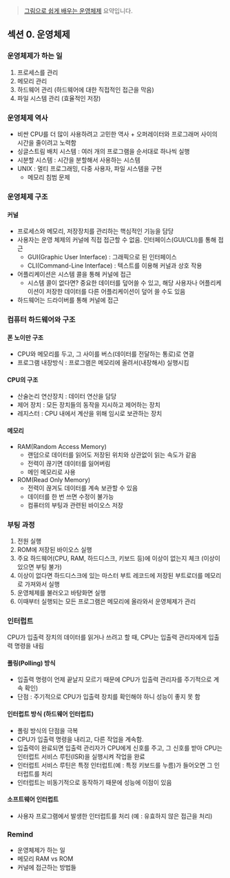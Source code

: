 > [그림으로 쉽게 배우는 운영체제](https://www.inflearn.com/course/%EB%B9%84%EC%A0%84%EA%B3%B5%EC%9E%90-%EC%9A%B4%EC%98%81%EC%B2%B4%EC%A0%9C/dashboard) 요약입니다.

## 섹션 0. 운영체제 
### 운영체제가 하는 일
1. 프로세스를 관리
2. 메모리 관리
3. 하드웨어 관리 (하드웨어에 대한 직접적인 접근을 막음)
4. 파일 시스템 관리 (효율적인 저장)

### 운영체제 역사
- 비싼 CPU를 더 많이 사용하려고 고민한 역사 + 오퍼레이터와 프로그래머 사이의 시간을 줄이려고 노력함
- 싱글스트림 배치 시스템 : 여러 개의 프로그램을 순서대로 하나씩 실행
- 시분할 시스템 : 시간을 분할해서 사용하는 시스템
- UNIX : 멀티 프로그래밍, 다중 사용자, 파일 시스템을 구현
  - 메모리 침범 문제

### 운영체제 구조
#### 커널
- 프로세스와 메모리, 저장장치를 관리하는 핵심적인 기능을 담당
- 사용자는 운영 체제의 커널에 직접 접근할 수 없음. 인터페이스(GUI/CLI)를 통해 접근
  - GUI(Graphic User Interface) : 그래픽으로 된 인터페이스
  - CLI(Command-Line Interface) : 텍스트를 이용해 커널과 상호 작용
- 어플리케이션은 시스템 콜을 통해 커널에 접근
  - 시스템 콜이 없다면? 중요한 데이터를 덮어쓸 수 있고, 해당 사용자나 어플리케이션이 저장한 데이터를 다른 어플리케이션이 덮어 쓸 수도 있음
- 하드웨어는 드라이버를 통해 커널에 접근

### 컴퓨터 하드웨어와 구조
#### 폰 노이만 구조
- CPU와 메모리를 두고, 그 사이를 버스(데이터를 전달하는 통로)로 연결
- 프로그램 내장방식 : 프로그램은 메모리에 올려서(내장해서) 실행시킴

#### CPU의 구조
- 산술논리 연산장치 : 데이터 연산을 담당
- 제어 장치 : 모든 장치들의 동작을 지시하고 제어하는 장치
- 레지스터 : CPU 내에서 계산을 위해 임시로 보관하는 장치

#### 메모리
- RAM(Random Access Memory)
  - 랜덤으로 데이터를 읽어도 저장된 위치와 상관없이 읽는 속도가 같음
  - 전력이 끊기면 데이터를 잃어버림
  - 메인 메모리로 사용
- ROM(Read Only Memory)
  - 전력이 끊겨도 데이터를 계속 보관할 수 있음
  - 데이터를 한 번 쓰면 수정이 불가능
  - 컴퓨터의 부팅과 관련된 바이오스 저장

### 부팅 과정
1. 전원 실행
2. ROM에 저장된 바이오스 실행
3. 주요 하드웨어(CPU, RAM, 하드디스크, 키보드 등)에 이상이 없는지 체크 (이상이 있으면 부팅 불가)
4. 이상이 없다면 하드디스크에 있는 마스터 부트 레코드에 저장된 부트로더를 메모리로 가져와서 실행
5. 운영체제를 불러오고 바탕화면 실행
6. 이때부터 실행되는 모든 프로그램은 메모리에 올라와서 운영체제가 관리

### 인터럽트  
CPU가 입출력 장치의 데이터를 읽거나 쓰려고 할 때, CPU는 입출력 관리자에게 입출력 명령을 내림 
#### 폴링(Polling) 방식
- 입출력 명령이 언제 끝날지 모르기 때문에 CPU가 입출력 관리자를 주기적으로 계속 확인)
- 단점 : 주기적으로 CPU가 입출력 장치를 확인해야 하니 성능이 좋지 못 함
#### 인터럽트 방식 (하드웨어 인터럽트)
- 폴링 방식의 단점을 극복
- CPU가 입출력 명령을 내리고, 다른 작업을 계속함.
- 입출력이 완료되면 입출력 관리자가 CPU에게 신호를 주고, 그 신호를 받아 CPU는 인터럽트 서비스 루틴(ISR)을 실행시켜 작업을 완료
- 인터럽트 서비스 루틴은 특정 인터럽트(예 : 특정 키보드를 누름)가 들어오면 그 인터럽트를 처리
- 인터럽트는 비동기적으로 동작하기 때문에 성능에 이점이 있음
#### 소프트웨어 인터럽트
- 사용자 프로그램에서 발생한 인터럽트를 처리 (예 : 유효하지 않은 접근을 처리)

### Remind
- 운영체제가 하는 일
- 메모리 RAM vs ROM
- 커널에 접근하는 방법들
